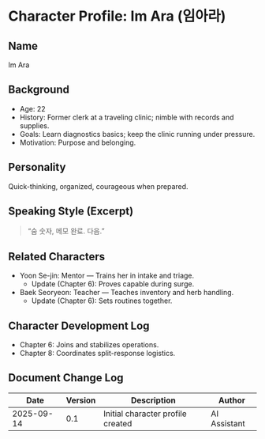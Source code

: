 # Character Profile: Im Ara (임아라)

## Name
Im Ara

## Background
- Age: 22
- History: Former clerk at a traveling clinic; nimble with records and supplies.
- Goals: Learn diagnostics basics; keep the clinic running under pressure.
- Motivation: Purpose and belonging.

## Personality
Quick-thinking, organized, courageous when prepared.

## Speaking Style (Excerpt)
> “숨 숫자, 메모 완료. 다음.”

## Related Characters
- Yoon Se-jin: Mentor — Trains her in intake and triage.
  - Update (Chapter 6): Proves capable during surge.
- Baek Seoryeon: Teacher — Teaches inventory and herb handling.
  - Update (Chapter 6): Sets routines together.

## Character Development Log
- Chapter 6: Joins and stabilizes operations.
- Chapter 8: Coordinates split-response logistics.

## Document Change Log
| Date       | Version | Description                         | Author       |
|------------|---------|-------------------------------------|--------------|
| 2025-09-14 | 0.1     | Initial character profile created   | AI Assistant |